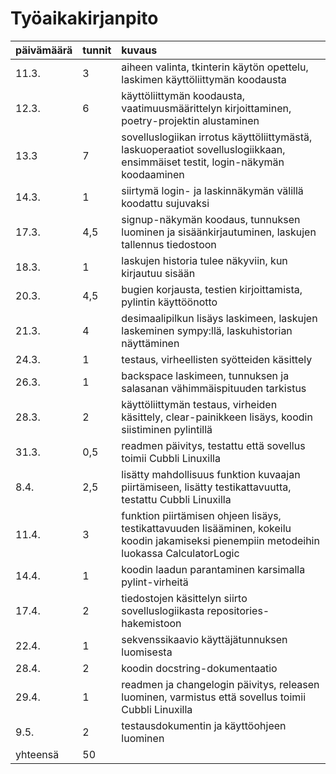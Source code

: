 
# Työaikakirjanpito

| päivämäärä | tunnit | kuvaus |
| :----------| :----| :-----|
| 11.3.      | 3  | aiheen valinta, tkinterin käytön opettelu, laskimen käyttöliittymän koodausta |
| 12.3. | 6 | käyttöliittymän koodausta, vaatimuusmäärittelyn kirjoittaminen, poetry-projektin alustaminen |
| 13.3 | 7 | sovelluslogiikan irrotus käyttöliittymästä, laskuoperaatiot sovelluslogiikkaan, ensimmäiset testit, login-näkymän koodaaminen |
| 14.3. | 1 | siirtymä login- ja laskinnäkymän välillä koodattu sujuvaksi |
| 17.3. | 4,5 | signup-näkymän koodaus, tunnuksen luominen ja sisäänkirjautuminen, laskujen tallennus tiedostoon |
| 18.3. | 1 | laskujen historia tulee näkyviin, kun kirjautuu sisään |
| 20.3. | 4,5 | bugien korjausta, testien kirjoittamista, pylintin käyttöönotto |
| 21.3. | 4 | desimaalipilkun lisäys laskimeen, laskujen laskeminen sympy:llä, laskuhistorian näyttäminen |
| 24.3. | 1 | testaus, virheellisten syötteiden käsittely |
| 26.3. | 1 | backspace laskimeen, tunnuksen ja salasanan vähimmäispituuden tarkistus |
| 28.3. | 2 | käyttöliittymän testaus, virheiden käsittely, clear-painikkeen lisäys, koodin siistiminen pylintillä |
| 31.3. | 0,5 | readmen päivitys, testattu että sovellus toimii Cubbli Linuxilla |
| 8.4. | 2,5 | lisätty mahdollisuus funktion kuvaajan piirtämiseen, lisätty testikattavuutta, testattu Cubbli Linuxilla |
| 11.4. | 3 | funktion piirtämisen ohjeen lisäys, testikattavuuden lisääminen, kokeilu koodin jakamiseksi pienempiin metodeihin luokassa CalculatorLogic |
| 14.4. | 1 | koodin laadun parantaminen karsimalla pylint-virheitä |
| 17.4. | 2 | tiedostojen käsittelyn siirto sovelluslogiikasta repositories-hakemistoon |
| 22.4. | 1 | sekvenssikaavio käyttäjätunnuksen luomisesta |
| 28.4. | 2 | koodin docstring-dokumentaatio |
| 29.4. | 1 | readmen ja changelogin päivitys, releasen luominen, varmistus että sovellus toimii Cubbli Linuxilla |
| 9.5. | 2 | testausdokumentin ja käyttöohjeen luominen |
| yhteensä | 50 |
